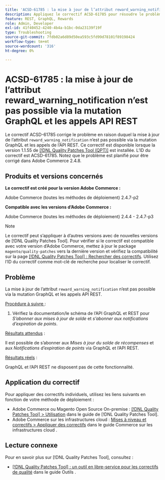 ```yaml
---
title: 'ACSD-61785 : la mise à jour de l’attribut reward_warning_notification n’est pas possible via la mutation GraphQL et les appels API REST'
description: Appliquez le correctif ACSD-61785 pour résoudre le problème d’Adobe Commerce en raison duquel la mise à jour de l’attribut « reward_warning_notification » n’est pas possible via la mutation de GraphQL et les appels API REST.
feature: REST, GraphQL, Rewards
role: Admin, Developer
exl-id: 41f40452-4240-4b4a-b1bc-0da23139f19f
type: Troubleshooting
source-git-commit: 7fdb02a6d89d50ea593c5fd99d78101f89198424
workflow-type: tm+mt
source-wordcount: '316'
ht-degree: 0%

---
```


# ACSD-61785 : la mise à jour de l’attribut reward_warning_notification n’est pas possible via la mutation GraphQL et les appels API REST

Le correctif ACSD-61785 corrige le problème en raison duquel la mise à jour de l’attribut `reward_warning_notification` n’est pas possible via la mutation GraphQL et les appels de l’API REST. Ce correctif est disponible lorsque la version 1.1.55 de [[!DNL Quality Patches Tool (QPT)]](/help/tools/quality-patches-tool/quality-patches-tool-to-self-serve-quality-patches.md) est installée. L’ID du correctif est ACSD-61785. Notez que le problème est planifié pour être corrigé dans Adobe Commerce 2.4.8.

## Produits et versions concernés

**Le correctif est créé pour la version Adobe Commerce :**

Adobe Commerce (toutes les méthodes de déploiement) 2.4.7-p2

**Compatible avec les versions d’Adobe Commerce :**

Adobe Commerce (toutes les méthodes de déploiement) 2.4.4 - 2.4.7-p3

>[!NOTE]
>
>Le correctif peut s’appliquer à d’autres versions avec de nouvelles versions de [!DNL Quality Patches Tool]. Pour vérifier si le correctif est compatible avec votre version d’Adobe Commerce, mettez à jour le package `magento/quality-patches` vers la dernière version et vérifiez la compatibilité sur la page [[!DNL Quality Patches Tool] : Rechercher des correctifs](https://experienceleague.adobe.com/tools/commerce-quality-patches/index.html?lang=fr). Utilisez l’ID du correctif comme mot-clé de recherche pour localiser le correctif.

## Problème

La mise à jour de l’attribut `reward_warning_notification` n’est pas possible via la mutation GraphQL et les appels API REST.

<u>Procédure à suivre </u> :

1. Vérifiez la documentation/le schéma de l’API GraphQL et REST pour *S’abonner aux mises à jour de solde* et *s’abonner aux notifications d’expiration de points*.

<u>Résultats attendus</u> :

Il est possible de s’abonner aux *Mises à jour du solde de récompenses* et aux *Notifications d’expiration de points* via GraphQL et l’API REST.

<u>Résultats réels</u> :

GraphQL et l’API REST ne disposent pas de cette fonctionnalité.

## Application du correctif

Pour appliquer des correctifs individuels, utilisez les liens suivants en fonction de votre méthode de déploiement :

* Adobe Commerce ou Magento Open Source On-premise : [[!DNL Quality Patches Tool] > Utilisation](/help/tools/quality-patches-tool/usage.md) dans le guide de [!DNL Quality Patches Tool].
* Adobe Commerce sur les infrastructures cloud : [Mises à niveau et correctifs > Appliquer des correctifs](https://experienceleague.adobe.com/docs/commerce-cloud-service/user-guide/develop/upgrade/apply-patches.html?lang=fr) dans le guide Commerce sur les infrastructures cloud .

## Lecture connexe

Pour en savoir plus sur [!DNL Quality Patches Tool], consultez :

* [[!DNL Quality Patches Tool] : un outil en libre-service pour les correctifs de qualité](/help/tools/quality-patches-tool/quality-patches-tool-to-self-serve-quality-patches.md) dans le guide Outils .
